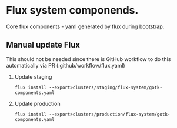 
# Flux system componends.

Core flux components - yaml generated by flux during bootstrap.


## Manual update Flux

This should not be needed since there is GitHub workflow to do this automatically via PR (.github/workflow/flux.yaml)

1. Update staging
   ```
   flux install --export>clusters/staging/flux-system/gotk-components.yaml
   ```
2. Update production
   ```
   flux install --export>clusters/production/flux-system/gotk-components.yaml
   ```
